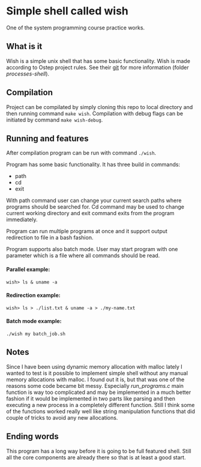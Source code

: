 # Simple shell called wish
One of the system programming course practice works.

## What is it
Wish is a simple unix shell that has some basic functionality. Wish is made according to Ostep project rules. See their [git](https://github.com/remzi-arpacidusseau/ostep-projects) for more information (folder *processes-shell*).

## Compilation
Project can be compilated by simply cloning this repo to local directory and then running command `make wish`. Compilation with debug flags can be initiated by command `make wish-debug`.

## Running and features

After compilation program can be run with command `./wish`.

Program has some basic functionality. It has three build in commands:
- path
- cd
- exit

With path command user can change your current search paths where programs should be searched for. Cd command may be used to change current working directory and exit command exits from the program immediately.

Program can run multiple programs at once and it support output redirection to file in a bash fashion.

Program supports also batch mode. User may start program with one parameter which is a file where all commands should be read.

#### Parallel example:
`wish> ls & uname -a`

#### Redirection example:
`wish> ls > ./list.txt & uname -a > ./my-name.txt`

#### Batch mode example:
`./wish my batch_job.sh`

## Notes
Since I have been using dynamic memory allocation with malloc lately I wanted to test is it possible to implement simple shell without any manual memory allocations with malloc. I found out it is, but that was one of the reasons some code became bit messy. Especially *run_programs.c* main function is way too complicated and may be implemented in a much better fashion if it would be implemented in two parts like parsing and then executing a new process in a completely different function. Still I think some of the functions worked really well like string manipulation functions that did couple of tricks to avoid any new allocations.

## Ending words
This program has a long way before it is going to be full featured shell. Still all the core components are already there so that is at least a good start.
